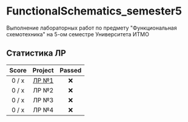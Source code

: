 # FunctionalSchematics_semester5
Выполнение лабораторных работ по предмету "Функциональная схемотехника" на 5-ом семестре Университета ИТМО

## Статистика ЛР

| Score   | Project                | Passed |
| :---:   | :---:                  | :---:  | 
| 0 / x   | [ЛР №1](lab1/lab1.pdf)  | ❌     |
| 0 / x   | ЛР №2                  | ❌     |
| 0 / x   | ЛР №3                  | ❌     |
| 0 / x   | ЛР №4                  | ❌     |
